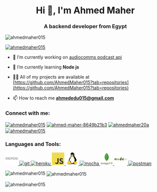 <h1 align="center">Hi 👋, I'm Ahmed Maher</h1>
<h3 align="center">A backend developer from Egypt</h3>

<p align="left"> <img src="https://komarev.com/ghpvc/?username=ahmedmaher015&label=Profile%20views&color=0e75b6&style=flat" alt="ahmedmaher015" /> </p>

<p align="left"> <a href="https://github.com/ryo-ma/github-profile-trophy"><img src="https://github-profile-trophy.vercel.app/?username=ahmedmaher015" alt="ahmedmaher015" /></a> </p>

- 🔭 I’m currently working on [audiocomms podcast api](https://github.com/omarbadawy/audiocomms-podcast-api)

- 🌱 I’m currently learning **Node js**

- 👨‍💻 All of my projects are available at [https://github.com/AhmedMaher015?tab=repositories](https://github.com/AhmedMaher015?tab=repositories)

- 📫 How to reach me **ahmededu015@gmail.com**

<h3 align="left">Connect with me:</h3>
<p align="left">
<a href="https://dev.to/ahmedmaher015" target="blank"><img align="center" src="https://raw.githubusercontent.com/rahuldkjain/github-profile-readme-generator/master/src/images/icons/Social/devto.svg" alt="ahmedmaher015" height="30" width="40" /></a>
<a href="https://linkedin.com/in/ahmed-maher-8649b21b3" target="blank"><img align="center" src="https://raw.githubusercontent.com/rahuldkjain/github-profile-readme-generator/master/src/images/icons/Social/linked-in-alt.svg" alt="ahmed-maher-8649b21b3" height="30" width="40" /></a>
<a href="https://fb.com/ahmedmaher20a" target="blank"><img align="center" src="https://raw.githubusercontent.com/rahuldkjain/github-profile-readme-generator/master/src/images/icons/Social/facebook.svg" alt="ahmedmaher20a" height="30" width="40" /></a>
<a href="https://www.hackerrank.com/ahmedmaher015" target="blank"><img align="center" src="https://raw.githubusercontent.com/rahuldkjain/github-profile-readme-generator/master/src/images/icons/Social/hackerrank.svg" alt="ahmedmaher015" height="30" width="40" /></a>
</p>

<h3 align="left">Languages and Tools:</h3>
<p align="left"> <a href="https://expressjs.com" target="_blank" rel="noreferrer"> <img src="https://raw.githubusercontent.com/devicons/devicon/master/icons/express/express-original-wordmark.svg" alt="express" width="40" height="40"/> </a> <a href="https://git-scm.com/" target="_blank" rel="noreferrer"> <img src="https://www.vectorlogo.zone/logos/git-scm/git-scm-icon.svg" alt="git" width="40" height="40"/> </a> <a href="https://heroku.com" target="_blank" rel="noreferrer"> <img src="https://www.vectorlogo.zone/logos/heroku/heroku-icon.svg" alt="heroku" width="40" height="40"/> </a> <a href="https://developer.mozilla.org/en-US/docs/Web/JavaScript" target="_blank" rel="noreferrer"> <img src="https://raw.githubusercontent.com/devicons/devicon/master/icons/javascript/javascript-original.svg" alt="javascript" width="40" height="40"/> </a> <a href="https://www.linux.org/" target="_blank" rel="noreferrer"> <img src="https://raw.githubusercontent.com/devicons/devicon/master/icons/linux/linux-original.svg" alt="linux" width="40" height="40"/> </a> <a href="https://mochajs.org" target="_blank" rel="noreferrer"> <img src="https://www.vectorlogo.zone/logos/mochajs/mochajs-icon.svg" alt="mocha" width="40" height="40"/> </a> <a href="https://www.mongodb.com/" target="_blank" rel="noreferrer"> <img src="https://raw.githubusercontent.com/devicons/devicon/master/icons/mongodb/mongodb-original-wordmark.svg" alt="mongodb" width="40" height="40"/> </a> <a href="https://nodejs.org" target="_blank" rel="noreferrer"> <img src="https://raw.githubusercontent.com/devicons/devicon/master/icons/nodejs/nodejs-original-wordmark.svg" alt="nodejs" width="40" height="40"/> </a> <a href="https://postman.com" target="_blank" rel="noreferrer"> <img src="https://www.vectorlogo.zone/logos/getpostman/getpostman-icon.svg" alt="postman" width="40" height="40"/> </a> </p>

<p><img align="left" src="https://github-readme-stats.vercel.app/api/top-langs?username=ahmedmaher015&show_icons=true&locale=en&layout=compact" alt="ahmedmaher015" /></p>

<p>&nbsp;<img align="center" src="https://github-readme-stats.vercel.app/api?username=ahmedmaher015&show_icons=true&locale=en" alt="ahmedmaher015" /></p>

<p><img align="center" src="https://github-readme-streak-stats.herokuapp.com/?user=ahmedmaher015&" alt="ahmedmaher015" /></p>

